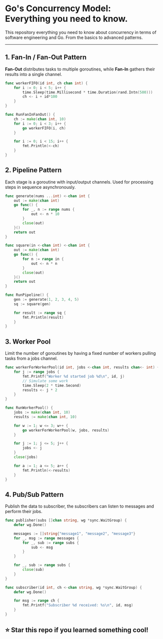 # Go's Concurrency Model: Everything you need to know.

This repository everything you need to know about concurrency in terms of software engineering and Go. From the basics to advanced patterns.

---

## 1. Fan-In / Fan-Out Pattern

**Fan-Out** distributes tasks to multiple goroutines, while **Fan-In** gathers their results into a single channel.


```go
func workerFIFO(id int, ch chan int) {
    for i := 0; i < 5; i++ {
        time.Sleep(time.Millisecond * time.Duration(rand.Intn(500)))
        ch <- i + id*100 
    }
}

func RunFanInFanOut() {
    ch := make(chan int, 10)
    for i := 0; i < 3; i++ {
        go workerFIFO(i, ch) 
    }

    for i := 0; i < 15; i++ {
        fmt.Println(<-ch)
    }
}
```


## 2. Pipeline Pattern

Each stage is a goroutine with input/output channels. Used for processing steps in sequence asynchronously.


```go
func generate(nums ...int) <-chan int {
	out := make(chan int)
	go func() {
		for _, n := range nums {
			out <- n * 10
		}
		close(out)
	}()
	return out
}

func square(in <-chan int) <-chan int {
	out := make(chan int)
	go func() {
		for n := range in {
			out <- n * n
		}
		close(out)
	}()
	return out
}

func RunPipeline() {
	gen := generate(1, 2, 3, 4, 5)
	sq := square(gen)

	for result := range sq {
		fmt.Println(result)
	}
}
```


## 3. Worker Pool

Limit the number of goroutines by having a fixed number of workers pulling tasks from a jobs channel.


```go
func workerForWorkerPool(id int, jobs <-chan int, results chan<- int) {
    for j := range jobs {
        fmt.Printf("Worker %d started job %d\n", id, j)
        // Simulate some work
        time.Sleep(2 * time.Second)
        results <- j * 2 
    }
}

func RunWorkerPool() {
    jobs := make(chan int, 10)
    results := make(chan int, 10)

    for w := 1; w <= 3; w++ {
        go workerForWorkerPool(w, jobs, results)
    }

    for j := 1; j <= 5; j++ {
        jobs <- j
    }
    close(jobs)

    for a := 1; a <= 5; a++ {
        fmt.Println(<-results)
    }
}
```


## 4. Pub/Sub Pattern

Publish the data to subscriber, the subscribers can listen to messages and perform their jobs.


```go
func publisher(subs []chan string, wg *sync.WaitGroup) {
	defer wg.Done()

	messages := []string{"message1", "message2", "message3"}
	for _, msg := range messages {
		for _, sub := range subs {
			sub <- msg 
		}
	}

	for _, sub := range subs {
		close(sub)
	}
}

func subscriber(id int, ch <-chan string, wg *sync.WaitGroup) {
	defer wg.Done()

	for msg := range ch {
		fmt.Printf("Subscriber %d received: %s\n", id, msg)
	}
}
```


## ⭐️ Star this repo if you learned something cool!
